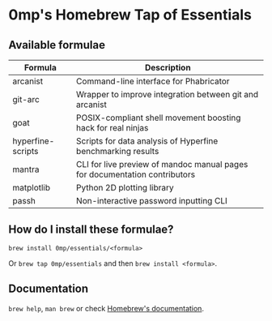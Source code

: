 # 0mp's Homebrew Tap of Essentials

## Available formulae

| Formula | Description |
| --- | --- |
| arcanist |  Command-line interface for Phabricator |
| git-arc | Wrapper to improve integration between git and arcanist |
| goat |  POSIX-compliant shell movement boosting hack for real ninjas |
| hyperfine-scripts |  Scripts for data analysis of Hyperfine benchmarking results |
| mantra |  CLI for live preview of mandoc manual pages for documentation contributors |
| matplotlib |  Python 2D plotting library |
| passh |  Non-interactive password inputting CLI |

## How do I install these formulae?

`brew install 0mp/essentials/<formula>`

Or `brew tap 0mp/essentials` and then `brew install <formula>`.

## Documentation

`brew help`, `man brew` or check [Homebrew's documentation](https://docs.brew.sh).
